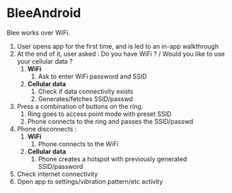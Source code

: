 # BleeAndroid

Blee works over WiFi.

1. User opens app for the first time, and is led to an in-app
walkthrough
2. At the end of it, user asked :
   Do you have WiFi ? / Would you like to use your cellular
   data ?
   1. **WiFi**
	  1. Ask to enter WiFi password and SSID
   2. **Cellular data**
	  1. Check if data connectivity exists
	  2. Generates/fetches SSID/passwd
3. Press a combination of buttons on the ring.
   1. Ring goes to access point mode with preset SSID
   2. Phone connects to the ring and passes the SSID/passwd
4. Phone disconnects :
   1. **WiFi**
	  1. Phone connects to the WiFi 
   2. **Cellular data**
	  1. Phone creates a hotspot with previously generated SSID/password
5. Check internet connectivity
6. Open app to settings/vibration pattern/etc activity
